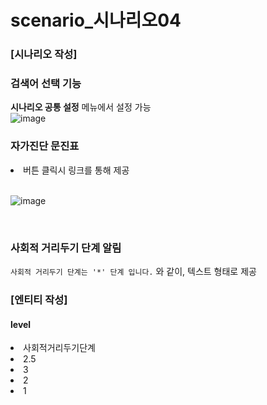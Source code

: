 # scenario_시나리오04

### [시나리오 작성]
### 검색어 선택 기능
<b>시나리오 공통 설정</b> 메뉴에서 설정 가능<br>
![image](https://user-images.githubusercontent.com/48379869/99186872-8ed78a00-2796-11eb-9536-b008ae790de4.png)
<br>

### 자가진단 문진표
<li> 버튼 클릭시 링크를 통해 제공 </li>
<br>

![image](https://user-images.githubusercontent.com/48379869/99187171-5b95fa80-2798-11eb-8338-1ee7a42c6c70.png)

<br>

### 사회적 거리두기 단계 알림
`사회적 거리두기 단계는 '*' 단계 입니다.`
와 같이, 텍스트 형태로 제공

### [엔티티 작성]
#### level
<li>사회적거리두기단계</li>
<li>2.5</li>
<li>3</li>
<li>2</li>
<li>1</li>